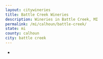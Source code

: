 ```yaml
---
layout: citywineries
title: Battle Creek Wineries
description: Wineries in Battle Creek, MI
permalink: /mi/calhoun/battle-creek/
state: mi
county: calhoun
city: battle creek
---
```

-
